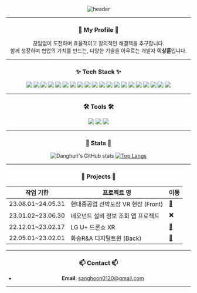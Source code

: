 <div align="center">

![header](https://capsule-render.vercel.app/api?type=wave&color=gradient&height=250&section=header&text=%20Sanghoon's%20Profile%20👋🏻&fontSize=70&fontAlign=50)

---

###  🚀 My Profile  🚀 
끊임없이 도전하며 효율적이고 창의적인 해결책을 추구합니다.<br />
함께 성장하며 협업의 가치를 만드는, 다양한 기술을 아우르는 개발자 **이상훈**입니다.

---

###  ✨ Tech Stack ✨

<img src="https://img.shields.io/badge/React-61DAFB?style=flat&logo=React&logoColor=white" />
<img src="https://img.shields.io/badge/Vue-4FC08D?style=flat&logo=Vue.js&logoColor=white" />
<img src="https://img.shields.io/badge/Java-007396?style=flat&logo=Java&logoColor=white" />
<img src="https://img.shields.io/badge/Spring-6DB33F?style=flat&logo=Spring&logoColor=white" />
<img src="https://img.shields.io/badge/Spring%20Boot-6DB33F?style=flat&logo=Spring%20Boot&logoColor=white" />
<img src="https://img.shields.io/badge/JavaScript-F7DF1E?style=flat&logo=JavaScript&logoColor=white" />
<img src="https://img.shields.io/badge/HTML5-E34F26?style=flat&logo=HTML5&logoColor=white" />
<img src="https://img.shields.io/badge/CSS3-1572B6?style=flat&logo=CSS3&logoColor=white" />
<img src="https://img.shields.io/badge/MySQL-4479A1?style=flat&logo=MySQL&logoColor=white" />
<img src="https://img.shields.io/badge/MariaDB-003545?style=flat&logo=MariaDB&logoColor=white" />
<img src="https://img.shields.io/badge/MongoDB-47A248?style=flat&logo=MongoDB&logoColor=white" />
<img src="https://img.shields.io/badge/Node.js-339933?style=flat&logo=Node.js&logoColor=white" />
<img src="https://img.shields.io/badge/Express-000000?style=flat&logo=Express&logoColor=white" />
<img src="https://img.shields.io/badge/NestJS-E0234E?style=flat&logo=NestJS&logoColor=white" />
<img src="https://img.shields.io/badge/JSP-007396?style=flat&logo=Java&logoColor=white" />
<img src="https://img.shields.io/badge/Git-F05032?style=flat&logo=Git&logoColor=white" />
<img src="https://img.shields.io/badge/GitLab-FC6D26?style=flat&logo=GitLab&logoColor=white" />
<img src="https://img.shields.io/badge/Docker-2496ED?style=flat&logo=Docker&logoColor=white" />
<img src="https://img.shields.io/badge/GitHub-181717?style=flat&logo=GitHub&logoColor=white" />
<img src="https://img.shields.io/badge/AWS-232F3E?style=flat&logo=Amazon%20AWS&logoColor=white" />

---

### 🛠 Tools 🛠

<img src="https://img.shields.io/badge/VS%20Code-007ACC?style=flat&logo=Visual%20Studio%20Code&logoColor=white" />
<img src="https://img.shields.io/badge/Eclipse%20IDE-2C2255?style=flat&logo=Eclipse%20IDE&logoColor=white" />
<img src="https://img.shields.io/badge/IntelliJ%20IDEA-000000?style=flat&logo=IntelliJ%20IDEA&logoColor=white" />



---

### 🌟 Stats 🌟

<div align="center">
  
![Danghuri's GitHub stats](https://github-readme-stats.vercel.app/api?username=danghunri&show_icons=true&theme=radical)
[![Top Langs](https://github-readme-stats.vercel.app/api/top-langs/?username=danghunri&layout=compact&theme=radical)](https://github.com/anuraghazra/github-readme-stats)

</div>

---

### 📅 Projects 📅

| **작업 기한**        | **프로젝트 명**                     | **이동**  |
|-----------------|-------------------------------|-------|
| 23.08.01~24.05.31 | 현대중공업 선박도장 VR 현장  (Front)        | [🔗](https://www.youtube.com/watch?v=s0oz-7WUaPI)|
| 23.01.02~23.06.30 | 네오넌트 설비 정보 조회 앱 프로젝트                | ✖️ |
| 22.12.01~23.02.17 | LG U+ 드론쇼 XR             | [🔗](https://www.youtube.com/watch?v=Ba8ueUgozys ) |
| 22.05.01~23.02.01 | 화승R&A 디지털트윈 (Back)        | [🔗](https://www.youtube.com/watch?v=XxRmXwlKMfc) |

---

### 📫 Contact 📫
- **Email**: sanghoon0120@gmail.com

---

</div>
